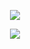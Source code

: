 

<p align="center">
  <a href="https://replit.com/@Kaweeshachamodk/HislWaBot?v=1#.replit">
    <img src="https://img.shields.io/static/v1?label=Get Whatsapp qr code&message=Click this now&color=aqua&style=plastic">

  </a>



<p align="center">
  <a href="https://github.com/whiteshadowofficial/project-x/fork">
    <img src="https://img.shields.io/static/v1?label=Fork this repo&message=Click this now&color=pink&style=plastic">

  </a>



